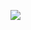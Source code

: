 ![](https://github-readme-stats.vercel.app/api?username=antoniomunro&theme=dark&hide_border=false&include_all_commits=false&count_private=false)
